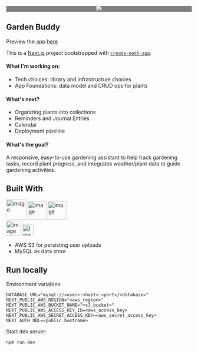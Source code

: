 
<p align="center" style="background-color:gray">
  <img src="https://github.com/tiffanytangt/garden-buddy/assets/12769383/797e985d-442d-491c-a5d2-0f7a52c715dc">
</p>

## Garden Buddy

Preview the app [here](http://garden-buddy.tiffanytang.tech)

This is a [Next.js](https://nextjs.org/) project bootstrapped with [`create-next-app`](https://github.com/vercel/next.js/tree/canary/packages/create-next-app).

#### What I'm working on:
- Tech choices: library and infrastructure choices
- App Foundations: data model and CRUD ops for plants
  
#### What's next?
- Organizing plants into collections
- Reminders and Journal Entries
- Calendar
- Deployment pipeline

#### What's the goal?
A responsive, easy-to-use gardening assistant to help track gardening tasks, record plant progress, and integrates weather/plant data to guide gardening activities.

## Built With
<img height="55" alt="image" src="https://github.com/tiffanytangt/garden-buddy/assets/12769383/1f60741d-dcb2-494f-9c72-ac65bb12c379">
<img height="50" alt="image" src="https://github.com/tiffanytangt/garden-buddy/assets/12769383/95773d85-7a74-49a1-9a43-feccad1893be">
<img height="50" alt="image" src="https://github.com/tiffanytangt/garden-buddy/assets/12769383/a46cab59-731e-4d65-878b-2f7e53a0afe6">
<br>
<img height="40" alt="image" src="https://github.com/tiffanytangt/garden-buddy/assets/12769383/c41650ad-15a8-41af-b743-217655bcbcd9">
<img height="30" alt="image" src="https://github.com/tiffanytangt/garden-buddy/assets/12769383/8546feaa-7b40-4800-9bdf-5f05849970ae">

- AWS S3 for persisting user uploads
- MySQL as data store

## Run locally
Environment variables:
```
DATABASE_URL="mysql://<user>:<host>:<port>/<database>"
NEXT_PUBLIC_AWS_REGION="<aws_region>"
NEXT_PUBLIC_AWS_BUCKET_NAME="<s3_bucket>"
NEXT_PUBLIC_AWS_ACCESS_KEY_ID=<aws_access_key>
NEXT_PUBLIC_AWS_SECRET_ACCESS_KEY=<aws_secret_access_key>
NEXT_AUTH_URL=<public_hostname>
```

Start dev server:
```bash
npm run dev
```


